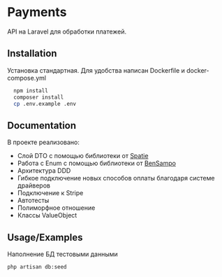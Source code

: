 
# Payments

API на Laravel для обработки платежей. 


## Installation

Установка стандартная. Для удобства написан Dockerfile и docker-compose.yml

```bash
  npm install
  composer install
  cp .env.example .env
```
    
## Documentation

В проекте реализовано:

 * Слой DTO c помощью библиотеки от [Spatie](https://github.com/spatie/data-transfer-object)
 * Работа с Enum с помощью библиотеки от [BenSampo](https://github.com/BenSampo/laravel-enum)
 * Архитектура DDD
 * Гибкое подключение новых способов оплаты благодаря системе драйверов
 * Подключение к Stripe
 * Автотесты
 * Полиморфное отношение
 * Классы ValueObject


## Usage/Examples

Наполнение БД тестовыми данными 
```
php artisan db:seed
```

